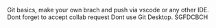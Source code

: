 Git basics, make your own brach and push via vscode or any other IDE.
Dont forget to accept collab request
Dont use Git Desktop.
SGFDCBCH
